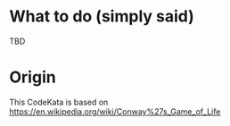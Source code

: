 # What to do (simply said)

TBD

# Origin

This CodeKata is based on https://en.wikipedia.org/wiki/Conway%27s_Game_of_Life
